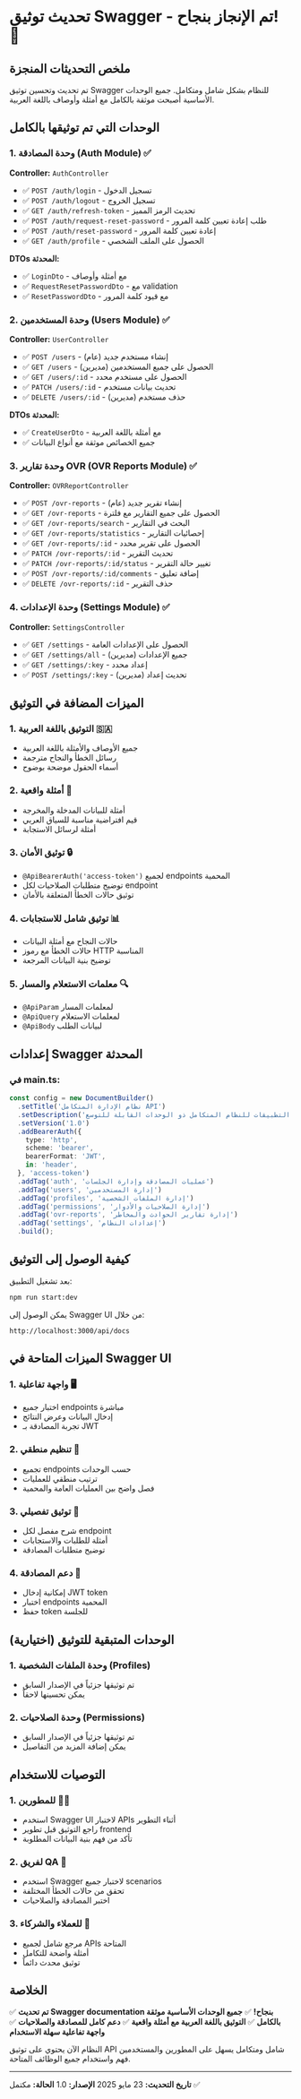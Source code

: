 # تحديث توثيق Swagger - تم الإنجاز بنجاح! 🎉

## ملخص التحديثات المنجزة

تم تحديث وتحسين توثيق Swagger للنظام بشكل شامل ومتكامل. جميع الوحدات الأساسية أصبحت موثقة بالكامل مع أمثلة وأوصاف باللغة العربية.

## الوحدات التي تم توثيقها بالكامل

### 1. وحدة المصادقة (Auth Module) ✅
**Controller:** `AuthController`
- ✅ `POST /auth/login` - تسجيل الدخول
- ✅ `POST /auth/logout` - تسجيل الخروج  
- ✅ `GET /auth/refresh-token` - تحديث الرمز المميز
- ✅ `POST /auth/request-reset-password` - طلب إعادة تعيين كلمة المرور
- ✅ `POST /auth/reset-password` - إعادة تعيين كلمة المرور
- ✅ `GET /auth/profile` - الحصول على الملف الشخصي

**DTOs المحدثة:**
- ✅ `LoginDto` - مع أمثلة وأوصاف
- ✅ `RequestResetPasswordDto` - مع validation
- ✅ `ResetPasswordDto` - مع قيود كلمة المرور

### 2. وحدة المستخدمين (Users Module) ✅
**Controller:** `UserController`
- ✅ `POST /users` - إنشاء مستخدم جديد (عام)
- ✅ `GET /users` - الحصول على جميع المستخدمين (مديرين)
- ✅ `GET /users/:id` - الحصول على مستخدم محدد
- ✅ `PATCH /users/:id` - تحديث بيانات مستخدم
- ✅ `DELETE /users/:id` - حذف مستخدم (مديرين)

**DTOs المحدثة:**
- ✅ `CreateUserDto` - مع أمثلة باللغة العربية
- ✅ جميع الخصائص موثقة مع أنواع البيانات

### 3. وحدة تقارير OVR (OVR Reports Module) ✅
**Controller:** `OVRReportController`
- ✅ `POST /ovr-reports` - إنشاء تقرير جديد (عام)
- ✅ `GET /ovr-reports` - الحصول على جميع التقارير مع فلترة
- ✅ `GET /ovr-reports/search` - البحث في التقارير
- ✅ `GET /ovr-reports/statistics` - إحصائيات التقارير
- ✅ `GET /ovr-reports/:id` - الحصول على تقرير محدد
- ✅ `PATCH /ovr-reports/:id` - تحديث التقرير
- ✅ `PATCH /ovr-reports/:id/status` - تغيير حالة التقرير
- ✅ `POST /ovr-reports/:id/comments` - إضافة تعليق
- ✅ `DELETE /ovr-reports/:id` - حذف التقرير

### 4. وحدة الإعدادات (Settings Module) ✅
**Controller:** `SettingsController`
- ✅ `GET /settings` - الحصول على الإعدادات العامة
- ✅ `GET /settings/all` - جميع الإعدادات (مديرين)
- ✅ `GET /settings/:key` - إعداد محدد
- ✅ `POST /settings/:key` - تحديث إعداد (مديرين)

## الميزات المضافة في التوثيق

### 1. التوثيق باللغة العربية 🇸🇦
- جميع الأوصاف والأمثلة باللغة العربية
- رسائل الخطأ والنجاح مترجمة
- أسماء الحقول موضحة بوضوح

### 2. أمثلة واقعية 📝
- أمثلة للبيانات المدخلة والمخرجة
- قيم افتراضية مناسبة للسياق العربي
- أمثلة لرسائل الاستجابة

### 3. توثيق الأمان 🔒
- `@ApiBearerAuth('access-token')` لجميع endpoints المحمية
- توضيح متطلبات الصلاحيات لكل endpoint
- توثيق حالات الخطأ المتعلقة بالأمان

### 4. توثيق شامل للاستجابات 📊
- حالات النجاح مع أمثلة البيانات
- حالات الخطأ مع رموز HTTP المناسبة
- توضيح بنية البيانات المرجعة

### 5. معلمات الاستعلام والمسار 🔍
- `@ApiParam` لمعلمات المسار
- `@ApiQuery` لمعلمات الاستعلام
- `@ApiBody` لبيانات الطلب

## إعدادات Swagger المحدثة

### في main.ts:
```typescript
const config = new DocumentBuilder()
  .setTitle('نظام الإدارة المتكامل API')
  .setDescription('توثيق واجهة برمجة التطبيقات للنظام المتكامل ذو الوحدات القابلة للتوسع')
  .setVersion('1.0')
  .addBearerAuth({
    type: 'http',
    scheme: 'bearer',
    bearerFormat: 'JWT',
    in: 'header',
  }, 'access-token')
  .addTag('auth', 'عمليات المصادقة وإدارة الجلسات')
  .addTag('users', 'إدارة المستخدمين')
  .addTag('profiles', 'إدارة الملفات الشخصية')
  .addTag('permissions', 'إدارة الصلاحيات والأدوار')
  .addTag('ovr-reports', 'إدارة تقارير الحوادث والمخاطر')
  .addTag('settings', 'إعدادات النظام')
  .build();
```

## كيفية الوصول إلى التوثيق

بعد تشغيل التطبيق:
```bash
npm run start:dev
```

يمكن الوصول إلى Swagger UI من خلال:
```
http://localhost:3000/api/docs
```

## الميزات المتاحة في Swagger UI

### 1. واجهة تفاعلية 🖥️
- اختبار جميع endpoints مباشرة
- إدخال البيانات وعرض النتائج
- تجربة المصادقة بـ JWT

### 2. تنظيم منطقي 📁
- تجميع endpoints حسب الوحدات
- ترتيب منطقي للعمليات
- فصل واضح بين العمليات العامة والمحمية

### 3. توثيق تفصيلي 📖
- شرح مفصل لكل endpoint
- أمثلة للطلبات والاستجابات
- توضيح متطلبات المصادقة

### 4. دعم المصادقة 🔐
- إمكانية إدخال JWT token
- اختبار endpoints المحمية
- حفظ token للجلسة

## الوحدات المتبقية للتوثيق (اختيارية)

### 1. وحدة الملفات الشخصية (Profiles)
- تم توثيقها جزئياً في الإصدار السابق
- يمكن تحسينها لاحقاً

### 2. وحدة الصلاحيات (Permissions)
- تم توثيقها جزئياً في الإصدار السابق
- يمكن إضافة المزيد من التفاصيل

## التوصيات للاستخدام

### 1. للمطورين 👨‍💻
- استخدم Swagger UI لاختبار APIs أثناء التطوير
- راجع التوثيق قبل تطوير frontend
- تأكد من فهم بنية البيانات المطلوبة

### 2. لفريق QA 🧪
- استخدم Swagger لاختبار جميع scenarios
- تحقق من حالات الخطأ المختلفة
- اختبر المصادقة والصلاحيات

### 3. للعملاء والشركاء 🤝
- مرجع شامل لجميع APIs المتاحة
- أمثلة واضحة للتكامل
- توثيق محدث دائماً

## الخلاصة

✅ **تم تحديث Swagger documentation بنجاح!**
✅ **جميع الوحدات الأساسية موثقة بالكامل**
✅ **التوثيق باللغة العربية مع أمثلة واقعية**
✅ **دعم كامل للمصادقة والصلاحيات**
✅ **واجهة تفاعلية سهلة الاستخدام**

النظام الآن يحتوي على توثيق API شامل ومتكامل يسهل على المطورين والمستخدمين فهم واستخدام جميع الوظائف المتاحة.

---

**تاريخ التحديث:** 23 مايو 2025
**الإصدار:** 1.0
**الحالة:** مكتمل ✅